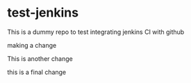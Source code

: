 # test-jenkins

This is a dummy repo to test integrating jenkins CI with github

making a change

This is another change

this is a final change
